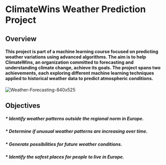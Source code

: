 # ClimateWins Weather Prediction Project

## Overview
#### This project is part of a machine learning course focused on predicting weather variations using advanced algorithms. The aim is to help ClimateWins, an organization committed to forecasting and understanding climate change, achieve its goals. The project spans two achievements, each exploring different machine learning techniques applied to historical weather data to predict atmospheric conditions.
![Weather-Forecasting-840x525](https://github.com/user-attachments/assets/bf425f81-59be-4118-8633-2e81f3561da5)

## Objectives
##### * Identify weather patterns outside the regional norm in Europe.
##### * Determine if unusual weather patterns are increasing over time.
##### * Generate possibilities for future weather conditions.
##### * Identify the safest places for people to live in Europe.

